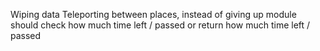 Wiping data
Teleporting between places, instead of giving up module should check how much time left / passed or return how much time left / passed